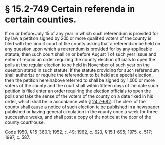 # § 15.2-749 Certain referenda in certain counties.

<p>If on or before July 15 of any year in which such referendum is provided for by law a petition signed by 200 or more qualified voters of the county is filed with the circuit court of the county asking that a referendum be held on any question upon which a referendum is provided for by any applicable statute, then such court shall on or before August 1 of such year issue and enter of record an order requiring the county election officials to open the polls at the regular election to be held in November of such year on the question stated in such statute. If the statute providing for such referendum shall authorize or require the referendum to be held at a special election, then the petition hereinabove referred to shall be signed by 1,000 or more voters of the county and the court shall within fifteen days of the date such petition is filed enter an order requiring the election officials to open the polls and take the sense of the voters of the county on a date fixed in his order, which shall be in accordance with § <a href='http://law.lis.virginia.gov/vacode/24.2-682/'>24.2-682</a>. The clerk of the county shall cause a notice of such election to be published in a newspaper published or having general circulation in the county once a week for three successive weeks, and shall post a copy of the notice at the door of the county courthouse.</p><p>Code 1950, § 15-360.1; 1952, c. 49; 1962, c. 623, § 15.1-695; 1975, c. 517; 1997, c. 587.</p>